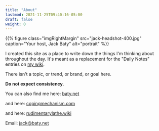 ```yaml
---
title: "About"
lastmod: 2021-11-25T09:40:16-05:00
draft: false
weight: 0
---
```


{{% figure class="imgRightMargin" src="jack-headshot-400.jpg" caption="Your host, Jack Baty" alt="portrait" %}}

I created this site as a place to write down the things I'm thinking about throughout the day. It's meant as a replacement for the "Daily Notes" entries on [my wiki](https://rudimentarylathe.wiki).

There isn't a topic, or trend, or brand, or goal here.

**Do not expect consistency**.

You can also find me here: [baty.net](https://www.baty.net/)

and here: [copingmechanism.com](https://copingmechanism.com)

and here: [rudimentarylathe.wiki](https://rudimentarylathe.wiki)

Email: [jack@baty.net](mailto:jack@baty.net)

[//]: # "Exported with love from a post written in Org mode"
[//]: # "- https://github.com/kaushalmodi/ox-hugo"
